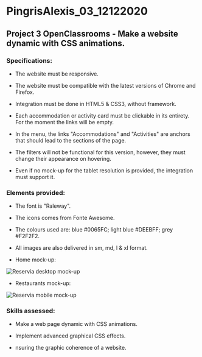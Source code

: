 # PingrisAlexis_03_12122020

## Project 3 OpenClassrooms - Make a website dynamic with CSS animations.

### Specifications:

- The website must be responsive.

- The website must be compatible with the latest versions of Chrome and Firefox.

- Integration must be done in HTML5 & CSS3, without framework.

- Each accommodation or activity card must be clickable in its entirety. For the moment the links will be empty.

- In the menu, the links "Accommodations" and "Activities" are anchors that should lead to the sections of the page.

- The filters will not be functional for this version, however, they must change their appearance on hovering.

- Even if no mock-up for the tablet resolution is provided, the integration must support it.

### Elements provided:

- The font is "Raleway".

- The icons comes from Fonte Awesome.

- The colours used are: blue #0065FC; light blue #DEEBFF; grey #F2F2F2.

- All images are also delivered in sm, md, l & xl format.

- Home mock-up:

![Reservia desktop mock-up](https://github.com/PingrisAlexis/PingrisAlexis_03_25012021/blob/master/src/mock-ups/Accueil.png)

- Restaurants mock-up:

![Reservia mobile mock-up](https://github.com/PingrisAlexis/PingrisAlexis_03_25012021/blob/master/src/mock-ups/Menu%20-%20La%20note%20enchant%C3%A9e.png)

### Skills assessed:

- Make a web page dynamic with CSS animations.

- Implement advanced graphical CSS effects.

- nsuring the graphic coherence of a website.

